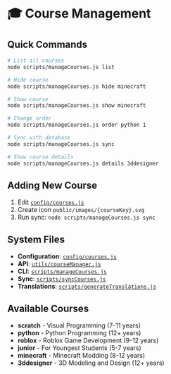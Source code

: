 # 🎓 Course Management

## Quick Commands

```bash
# List all courses
node scripts/manageCourses.js list

# Hide course
node scripts/manageCourses.js hide minecraft

# Show course
node scripts/manageCourses.js show minecraft

# Change order
node scripts/manageCourses.js order python 1

# Sync with database
node scripts/manageCourses.js sync

# Show course details
node scripts/manageCourses.js details 3ddesigner
```

## Adding New Course

1. Edit [`config/courses.js`](config/courses.js)
2. Create icon `public/images/{courseKey}.svg`
3. Run sync: `node scripts/manageCourses.js sync`

## System Files

- **Configuration**: [`config/courses.js`](config/courses.js)
- **API**: [`utils/courseManager.js`](utils/courseManager.js)
- **CLI**: [`scripts/manageCourses.js`](scripts/manageCourses.js)
- **Sync**: [`scripts/syncCourses.js`](scripts/syncCourses.js)
- **Translations**: [`scripts/generateTranslations.js`](scripts/generateTranslations.js)

## Available Courses

- **scratch** - Visual Programming (7-11 years)
- **python** - Python Programming (12+ years)
- **roblox** - Roblox Game Development (9-12 years)
- **junior** - For Youngest Students (5-7 years)
- **minecraft** - Minecraft Modding (8-12 years)
- **3ddesigner** - 3D Modeling and Design (12+ years)